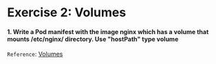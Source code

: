 # Exercise 2: Volumes
#### 1. Write a Pod manifest with the image nginx which has a volume that mounts /etc/nginx/ directory. Use "hostPath" type volume
`Reference`: [Volumes](https://kubernetes.io/docs/concepts/storage/volumes/)
